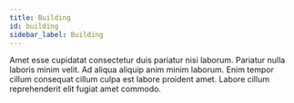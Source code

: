 ```yaml
---
title: Building
id: building
sidebar_label: Building
---
```


Amet esse cupidatat consectetur duis pariatur nisi laborum. Pariatur nulla laboris minim velit. Ad aliqua aliquip anim minim laborum. Enim tempor cillum consequat cillum culpa est labore proident amet. Labore cillum reprehenderit elit fugiat amet commodo.

